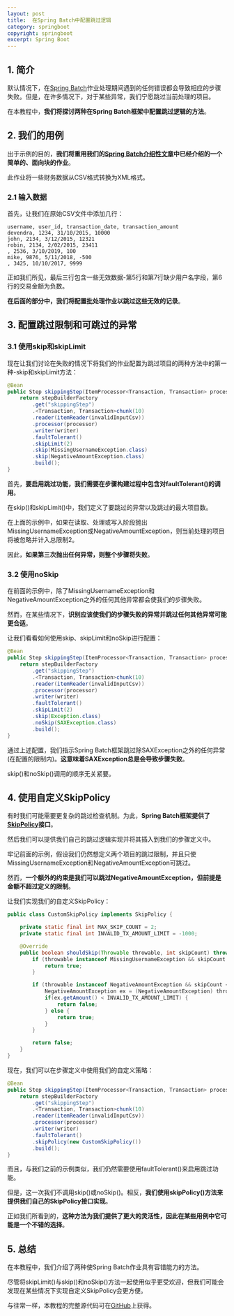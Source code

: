 ```yaml
---
layout: post
title:  在Spring Batch中配置跳过逻辑
category: springboot
copyright: springboot
excerpt: Spring Boot
---
```


## 1. 简介

默认情况下，在[Spring Batch](https://spring.io/projects/spring-batch)作业处理期间遇到的任何错误都会导致相应的步骤失败。但是，在许多情况下，对于某些异常，我们宁愿跳过当前处理的项目。

在本教程中，**我们将探讨两种在Spring Batch框架中配置跳过逻辑的方法**。

## 2. 我们的用例

出于示例的目的，**我们将重用我们的[Spring Batch介绍性文章](https://www.baeldung.com/introduction-to-spring-batch)中已经介绍的一个简单的、面向块的作业**。

此作业将一些财务数据从CSV格式转换为XML格式。

### 2.1 输入数据

首先，让我们在原始CSV文件中添加几行：

```csv
username, user_id, transaction_date, transaction_amount
devendra, 1234, 31/10/2015, 10000
john, 2134, 3/12/2015, 12321
robin, 2134, 2/02/2015, 23411
, 2536, 3/10/2019, 100
mike, 9876, 5/11/2018, -500
, 3425, 10/10/2017, 9999
```

正如我们所见，最后三行包含一些无效数据-第5行和第7行缺少用户名字段，第6行的交易金额为负数。

**在后面的部分中，我们将配置批处理作业以跳过这些无效的记录**。

## 3. 配置跳过限制和可跳过的异常

### 3.1 使用skip和skipLimit

现在让我们讨论在失败的情况下将我们的作业配置为跳过项目的两种方法中的第一种-skip和skipLimit方法：

```java
@Bean
public Step skippingStep(ItemProcessor<Transaction, Transaction> processor, ItemWriter<Transaction> writer) throws ParseException {
    return stepBuilderFactory
        .get("skippingStep")
        .<Transaction, Transaction>chunk(10)
        .reader(itemReader(invalidInputCsv))
        .processor(processor)
        .writer(writer)
        .faultTolerant()
        .skipLimit(2)
        .skip(MissingUsernameException.class)
        .skip(NegativeAmountException.class)
        .build();
}
```

首先，**要启用跳过功能，我们需要在步骤构建过程中包含对faultTolerant()的调用**。

在skip()和skipLimit()中，我们定义了要跳过的异常以及跳过的最大项目数。

在上面的示例中，如果在读取、处理或写入阶段抛出MissingUsernameException或NegativeAmountException，则当前处理的项目将被忽略并计入总限制2。

因此，**如果第三次抛出任何异常，则整个步骤将失败**。

### 3.2 使用noSkip

在前面的示例中，除了MissingUsernameException和NegativeAmountException之外的任何其他异常都会使我们的步骤失败。

然而，在某些情况下，**识别应该使我们的步骤失败的异常并跳过任何其他异常可能更合适**。

让我们看看如何使用skip、skipLimit和noSkip进行配置：

```java
@Bean
public Step skippingStep(ItemProcessor<Transaction, Transaction> processor, ItemWriter<Transaction> writer) throws ParseException {
    return stepBuilderFactory
        .get("skippingStep")
        .<Transaction, Transaction>chunk(10)
        .reader(itemReader(invalidInputCsv))
        .processor(processor)
        .writer(writer)
        .faultTolerant()
        .skipLimit(2)
        .skip(Exception.class)
        .noSkip(SAXException.class)
        .build();
}
```

通过上述配置，我们指示Spring Batch框架跳过除SAXException之外的任何异常(在配置的限制内)。**这意味着SAXException总是会导致步骤失败**。

skip()和noSkip()调用的顺序无关紧要。

## 4. 使用自定义SkipPolicy

有时我们可能需要更复杂的跳过检查机制。为此，**Spring Batch框架提供了[SkipPolicy](https://docs.spring.io/spring-batch/4.1.x/api/org/springframework/batch/core/step/skip/SkipPolicy.html)接口**。

然后我们可以提供我们自己的跳过逻辑实现并将其插入到我们的步骤定义中。

牢记前面的示例，假设我们仍然想定义两个项目的跳过限制，并且只使MissingUsernameException和NegativeAmountException可跳过。

然而，**一个额外的约束是我们可以跳过NegativeAmountException，但前提是金额不超过定义的限制**。

让我们实现我们的自定义SkipPolicy：

```java
public class CustomSkipPolicy implements SkipPolicy {

    private static final int MAX_SKIP_COUNT = 2;
    private static final int INVALID_TX_AMOUNT_LIMIT = -1000;

    @Override
    public boolean shouldSkip(Throwable throwable, int skipCount) throws SkipLimitExceededException {
        if (throwable instanceof MissingUsernameException && skipCount < MAX_SKIP_COUNT) {
            return true;
        }

        if (throwable instanceof NegativeAmountException && skipCount < MAX_SKIP_COUNT ) {
            NegativeAmountException ex = (NegativeAmountException) throwable;
            if(ex.getAmount() < INVALID_TX_AMOUNT_LIMIT) {
                return false;
            } else {
                return true;
            }
        }

        return false;
    }
}
```

现在，我们可以在步骤定义中使用我们的自定义策略：

```java
@Bean
public Step skippingStep(ItemProcessor<Transaction, Transaction> processor, ItemWriter<Transaction> writer) throws ParseException {
    return stepBuilderFactory
        .get("skippingStep")
        .<Transaction, Transaction>chunk(10)
        .reader(itemReader(invalidInputCsv))
        .processor(processor)
        .writer(writer)
        .faultTolerant()
        .skipPolicy(new CustomSkipPolicy())
        .build();
}
```

而且，与我们之前的示例类似，我们仍然需要使用faultTolerant()来启用跳过功能。

但是，这一次我们不调用skip()或noSkip()。相反，**我们使用skipPolicy()方法来提供我们自己的SkipPolicy接口实现**。

正如我们所看到的，**这种方法为我们提供了更大的灵活性，因此在某些用例中它可能是一个不错的选择**。

## 5. 总结

在本教程中，我们介绍了两种使Spring Batch作业具有容错能力的方法。

尽管将skipLimit()与skip()和noSkip()方法一起使用似乎更受欢迎，但我们可能会发现在某些情况下实现自定义SkipPolicy会更方便。

与往常一样，本教程的完整源代码可在[GitHub](https://github.com/tuyucheng7/taketoday-tutorial4j/tree/master/spring-boot-modules/spring-boot-batch-1)上获得。